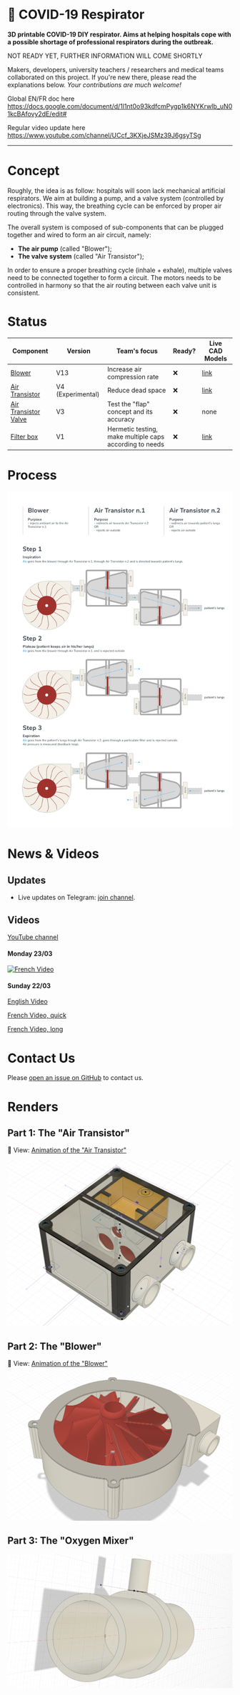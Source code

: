 🦠 COVID-19 Respirator
=====

**3D printable COVID-19 DIY respirator. Aims at helping hospitals cope with a possible shortage of professional respirators during the outbreak.**

NOT READY YET, FURTHER INFORMATION WILL COME SHORTLY

Makers, developers, university teachers / researchers and medical teams collaborated on this project. If you're new there, please read the explanations below. _Your contributions are much welcome!_


Global EN/FR doc here https://docs.google.com/document/d/1l1nt0o93kdfcmPygp1k6NYKrwIb_uN01kcBAfovy2dE/edit#

Regular video update here https://www.youtube.com/channel/UCcf_3KXjeJSMz39J6gsyTSg

---

# Concept

Roughly, the idea is as follow: hospitals will soon lack mechanical artificial respirators. We aim at building a pump, and a valve system (controlled by electronics). This way, the breathing cycle can be enforced by proper air routing through the valve system.

The overall system is composed of sub-components that can be plugged together and wired to form an air circuit, namely:

- **The air pump** (called "Blower");
- **The valve system** (called "Air Transistor");

In order to ensure a proper breathing cycle (inhale + exhale), multiple valves need to be connected together to form a circuit. The motors needs to be controlled in harmony so that the air routing between each valve unit is consistent.

# Status

| Component | Version | Team's focus | Ready? | Live CAD Models |
| --------- | ------- | ------------ | ------ | ----------------- |
| [Blower](https://github.com/covid-response-projects/covid-respirator/tree/master/src/components/Blower) | V13 | Increase air compression rate | ❌ | [link](https://a360.co/2UsIdDU)
| [Air Transistor](https://github.com/covid-response-projects/covid-respirator/tree/master/src/components/air-transistor) | V4 (Experimental) | Reduce dead space | ❌ | [link](https://a360.co/2wy4eZX)
| [Air Transistor Valve](https://github.com/covid-response-projects/covid-respirator/tree/master/src/components/air-transistor-valve) | V3 | Test the "flap" concept and its accuracy | ❌ | none
| [Filter box](https://github.com/covid-response-projects/covid-respirator/tree/master/src/components/filter-box) | V1 | Hermetic testing, make multiple caps according to needs | ❌ | [link](https://a360.co/33CCX4T)


# Process

![Overview scheme](./Overview/Overview.png)

# News & Videos

## Updates

* Live updates on Telegram: [join channel](https://t.me/joinchat/AAAAAE_99-k7pKZur-GXCQ).

## Videos

[YouTube channel](https://www.youtube.com/channel/UCcf_3KXjeJSMz39J6gsyTSg)

#### Monday 23/03

[![French Video](https://img.youtube.com/vi/MW8I0W8OaoM/0.jpg)](https://www.youtube.com/watch?v=MW8I0W8OaoM)

#### Sunday 22/03

[English Video](https://www.youtube.com/watch?v=GLX5o_y0Vx0)

[French Video, quick](https://www.youtube.com/watch?v=GqGbh__ymw4)

[French Video, long](https://www.youtube.com/watch?v=KqBkgTWbIlg)

# Contact Us

Please [open an issue on GitHub](https://github.com/covid-response-projects/covid-respirator/issues/new) to contact us.

# Renders

## Part 1: The "Air Transistor"

🎦 View: [Animation of the "Air Transistor"](./src/components/air-transistor/schemes/Air%20Transistor%20(Animation%201).mp4)

![Air Transistor Concept](./src/components/air-transistor/schemes/Air%20Transistor%20(Render%201).png)

## Part 2: The "Blower"

🎦 View: [Animation of the "Blower"](./src/components/Blower/schemes/Blower%20(Animation%201).mp4)

![Blower Concept](./src/components/Blower/schemes/Blower%20(Render%201).png)

## Part 3: The "Oxygen Mixer"

![Oxygen Mixer Concept](./src/components/Oxygen-Mixer/schemes/Oxygen%20Mixer%20(Render%201).png)
